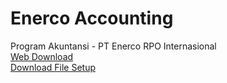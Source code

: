 # Enerco Accounting

Program Akuntansi - PT Enerco RPO Internasional<br/>
<a href="https://hartadi.github.io/enerco">Web Download</a><br/>
<a href="https://raw.githubusercontent.com/hartadi/enerco/master/app/setup.exe">Download File Setup</a>
